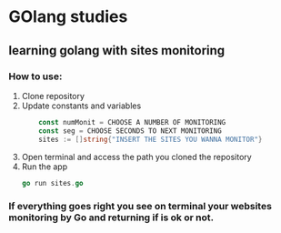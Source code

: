 # GOlang studies
## learning golang with sites monitoring

### How to use:
1. Clone repository
2. Update constants and variables
    ```go
        const numMonit = CHOOSE A NUMBER OF MONITORING
        const seg = CHOOSE SECONDS TO NEXT MONITORING
        sites := []string{"INSERT THE SITES YOU WANNA MONITOR"}
3. Open terminal and access the path you cloned the repository
4. Run the app 
    ```go
    go run sites.go
    ```

### If everything goes right you see on terminal your websites monitoring by Go and returning if is ok or not.